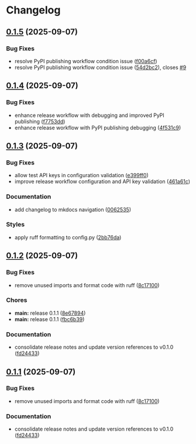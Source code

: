 # Changelog

## [0.1.5](https://github.com/madeinoz67/bank-statement-separator/compare/v0.1.4...v0.1.5) (2025-09-07)


### Bug Fixes

* resolve PyPI publishing workflow condition issue ([f00a6cf](https://github.com/madeinoz67/bank-statement-separator/commit/f00a6cf7b7986655f83ae7b7f8dcee3741601fcc))
* resolve PyPI publishing workflow condition issue ([54d2bc2](https://github.com/madeinoz67/bank-statement-separator/commit/54d2bc2c69964671fc12086fdb64acb46848db3e)), closes [#9](https://github.com/madeinoz67/bank-statement-separator/issues/9)

## [0.1.4](https://github.com/madeinoz67/bank-statement-separator/compare/v0.1.3...v0.1.4) (2025-09-07)


### Bug Fixes

* enhance release workflow with debugging and improved PyPI publishing ([f7753dd](https://github.com/madeinoz67/bank-statement-separator/commit/f7753dd7ff7be554a38417635b9f3f00828515fd))
* enhance release workflow with PyPI publishing debugging ([4f531c9](https://github.com/madeinoz67/bank-statement-separator/commit/4f531c998c1aa9375b7e189de12907122e1ca9c6))

## [0.1.3](https://github.com/madeinoz67/bank-statement-separator/compare/v0.1.2...v0.1.3) (2025-09-07)


### Bug Fixes

* allow test API keys in configuration validation ([e399ff0](https://github.com/madeinoz67/bank-statement-separator/commit/e399ff0256abafc725a7a7d551991a8dacc8612b))
* improve release workflow configuration and API key validation ([461a61c](https://github.com/madeinoz67/bank-statement-separator/commit/461a61c93787cb1665de52ae800427852323d6ec))


### Documentation

* add changelog to mkdocs navigation ([0062535](https://github.com/madeinoz67/bank-statement-separator/commit/0062535eabb1e63ecf91898cde9527e55817bcd9))


### Styles

* apply ruff formatting to config.py ([2bb76da](https://github.com/madeinoz67/bank-statement-separator/commit/2bb76daca5a457fa85ade054362b2dd22fe1ed92))

## [0.1.2](https://github.com/madeinoz67/bank-statement-separator/compare/v0.1.1...v0.1.2) (2025-09-07)


### Bug Fixes

* remove unused imports and format code with ruff ([8c17100](https://github.com/madeinoz67/bank-statement-separator/commit/8c171007c57c5126a60c82f1062825078bc79b0a))


### Chores

* **main:** release 0.1.1 ([8e67894](https://github.com/madeinoz67/bank-statement-separator/commit/8e67894a3c9d74bd27390e16e666fc6a156e9b0a))
* **main:** release 0.1.1 ([fbc6b39](https://github.com/madeinoz67/bank-statement-separator/commit/fbc6b3971bd0c852f922bbf6e60080b9b8d185e0))


### Documentation

* consolidate release notes and update version references to v0.1.0 ([fd24433](https://github.com/madeinoz67/bank-statement-separator/commit/fd244338322e8a9f2fcfa5bcd7f099746e8a3e1c))

## [0.1.1](https://github.com/madeinoz67/bank-statement-separator/compare/v0.1.0...v0.1.1) (2025-09-07)


### Bug Fixes

* remove unused imports and format code with ruff ([8c17100](https://github.com/madeinoz67/bank-statement-separator/commit/8c171007c57c5126a60c82f1062825078bc79b0a))


### Documentation

* consolidate release notes and update version references to v0.1.0 ([fd24433](https://github.com/madeinoz67/bank-statement-separator/commit/fd244338322e8a9f2fcfa5bcd7f099746e8a3e1c))
